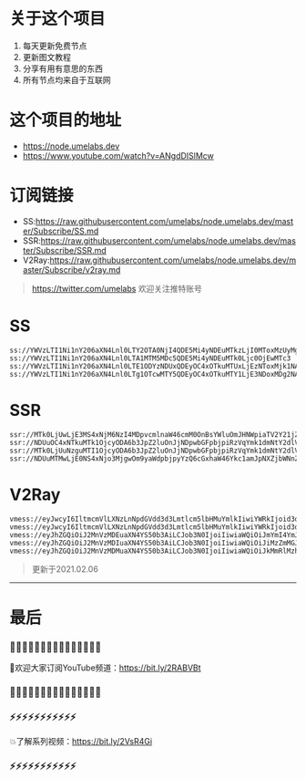 # 关于这个项目
1. 每天更新免费节点
2. 更新图文教程
3. 分享有用有意思的东西
4. 所有节点均来自于互联网

# 这个项目的地址

* https://node.umelabs.dev
* https://www.youtube.com/watch?v=ANgdDISlMcw

# 订阅链接

* SS:https://raw.githubusercontent.com/umelabs/node.umelabs.dev/master/Subscribe/SS.md
* SSR:https://raw.githubusercontent.com/umelabs/node.umelabs.dev/master/Subscribe/SSR.md
* V2Ray:https://raw.githubusercontent.com/umelabs/node.umelabs.dev/master/Subscribe/v2ray.md

>  https://twitter.com/umelabs 欢迎关注推特账号

# SS

```http
ss://YWVzLTI1Ni1nY206aXN4Lnl0LTY2OTA0NjI4QDE5Mi4yNDEuMTkzLjI0MToxMzUyMg==
ss://YWVzLTI1Ni1nY206aXN4Lnl0LTA1MTM5MDc5QDE5Mi4yNDEuMTk0Ljc0OjEwMTc3
ss://YWVzLTI1Ni1nY206aXN4Lnl0LTE1ODYzNDUxQDEyOC4xOTkuMTUxLjEzNToxMjk1NA==
ss://YWVzLTI1Ni1nY206aXN4Lnl0LTg1OTcwMTY5QDEyOC4xOTkuMTY1LjE3NDoxMDg2NA==
```

# SSR

```http
ssr://MTk0LjUwLjE3MS4xNjM6NzI4MDpvcmlnaW46cmM0OnBsYWluOmJHNWpiaTV2Y21jZ2VUWnEvP29iZnNwYXJhbT0mcmVtYXJrcz01clNiNXAySjU1LTJSUSZncm91cD1URzVqYmk1dmNtYw
ssr://NDUuOC4xNTkuMTk1OjcyODA6b3JpZ2luOnJjNDpwbGFpbjpiRzVqYmk1dmNtY2dlVFpxLz9vYmZzcGFyYW09JnJlbWFya3M9NXJTYjVwMko1NS0yUmcmZ3JvdXA9VEc1amJpNXZjbWM
ssr://MTk0LjUuNzguMTI1OjcyODA6b3JpZ2luOnJjNDpwbGFpbjpiRzVqYmk1dmNtY2dlVFpxLz9vYmZzcGFyYW09JnJlbWFya3M9NXJTYjVwMko1NS0yUncmZ3JvdXA9VEc1amJpNXZjbWM
ssr://NDUuMTMwLjE0NS4xNjo3MjgwOm9yaWdpbjpyYzQ6cGxhaW46Ykc1amJpNXZjbWNnZVRacS8_b2Jmc3BhcmFtPSZyZW1hcmtzPTVyU2I1cDJKNTUtMlNBJmdyb3VwPVRHNWpiaTV2Y21j
```

# V2Ray

```http
vmess://eyJwcyI6IltmcmVlLXNzLnNpdGVdd3d3Lmtlcm5lbHMuYmlkIiwiYWRkIjoid3d3Lmtlcm5lbHMuYmlkIiwicG9ydCI6IjQ0MyIsImlkIjoiZGE2MDhjYjEtN2IyMi1iMDE3LWE0MzAtYzNlZGVmOWM1MWM3IiwiYWlkIjoiMCIsIm5ldCI6IndzIiwidHlwZSI6Im5vbmUiLCJob3N0IjoiL3dzIiwidGxzIjoidGxzIn0=
vmess://eyJwcyI6IltmcmVlLXNzLnNpdGVdd3d3Lmtlcm5lbHMuYmlkIiwiYWRkIjoid3d3Lmtlcm5lbHMuYmlkIiwicG9ydCI6IjgwIiwiaWQiOiI2OTUwYWZlNi00ODhiLTM1MTMtYWZiMC05MDhjZDY0YzYwMWMiLCJhaWQiOiIwIiwibmV0Ijoid3MiLCJ0eXBlIjoibm9uZSIsImhvc3QiOiIvd3MiLCJ0bHMiOiJub25lIn0=
vmess://eyJhZGQiOiJ2MnVzMDEuaXN4YS50b3AiLCJob3N0IjoiIiwiaWQiOiJmYmI4YmJiYi01NzQxLTQxNGYtOTY4MC1jNGZkZDE0MTQ5ZTAiLCJuZXQiOiJ3cyIsInBhdGgiOiJcL3JheSIsInBvcnQiOiI0NDMiLCJwcyI6ImlzeC55dC0wMSIsInRscyI6InRscyIsInYiOjIsImFpZCI6MCwidHlwZSI6Im5vbmUifQo=
vmess://eyJhZGQiOiJ2MnVzMDIuaXN4YS50b3AiLCJob3N0IjoiIiwiaWQiOiJiMzZmMGJkYS02YmI0LTQ4NDgtYjQ5ZS02ZjYyNDkzZmQyODQiLCJuZXQiOiJ3cyIsInBhdGgiOiJcL3JheSIsInBvcnQiOiI0NDMiLCJwcyI6ImlzeC55dC0wMiIsInRscyI6InRscyIsInYiOjIsImFpZCI6MCwidHlwZSI6Im5vbmUifQo=
vmess://eyJhZGQiOiJ2MnVzMDMuaXN4YS50b3AiLCJob3N0IjoiIiwiaWQiOiJkMmRlMzhkMS1mN2VmLTRlZDItYjNkMi1iMTc0MmIwMGQ2ZGQiLCJuZXQiOiJ3cyIsInBhdGgiOiJcL3JheSIsInBvcnQiOiI0NDMiLCJwcyI6ImlzeC55dC0wMyIsInRscyI6InRscyIsInYiOjIsImFpZCI6MCwidHlwZSI6Im5vbmUifQo=
```



> 更新于2021.02.06

---

# 最后
### 🌸🌸🌸🌸🌸🌸🌸🌸🌸🌸🌸🌸🌸🌸🌸

👏欢迎大家订阅YouTube频道：https://bit.ly/2RABVBt

### 🌸🌸🌸🌸🌸🌸🌸🌸🌸🌸🌸🌸🌸🌸🌸



### ⚡️⚡️⚡️⚡️⚡️⚡️⚡️⚡️⚡️⚡️⚡️

💥了解系列视频：https://bit.ly/2VsR4Gi

### ⚡️⚡️⚡️⚡️⚡️⚡️⚡️⚡️⚡️⚡️⚡️